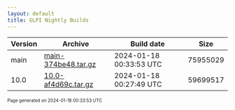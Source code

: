 ```yaml
---
layout: default
title: GLPI Nightly Builds
---
```


Version|Archive|Build date|Size
---|---|---|---
main|[main-374be48.tar.gz](main-374be48.tar.gz)|2024-01-18 00:33:53 UTC|75955029
10.0|[10.0-af4d69c.tar.gz](10.0-af4d69c.tar.gz)|2024-01-18 00:27:49 UTC|59699517

<font size="1">Page generated on 2024-01-18 00:33:53 UTC</font>
